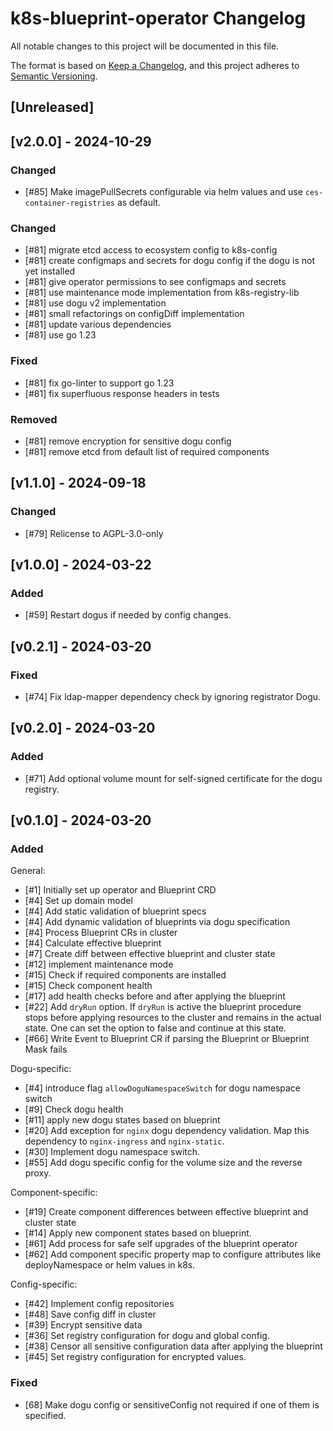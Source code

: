 # k8s-blueprint-operator Changelog
All notable changes to this project will be documented in this file.

The format is based on [Keep a Changelog](https://keepachangelog.com/en/1.0.0/),
and this project adheres to [Semantic Versioning](https://semver.org/spec/v2.0.0.html).

## [Unreleased]

## [v2.0.0] - 2024-10-29
### Changed
- [#85] Make imagePullSecrets configurable via helm values and use `ces-container-registries` as default.

### Changed
- [#81] migrate etcd access to ecosystem config to k8s-config
- [#81] create configmaps and secrets for dogu config if the dogu is not yet installed
- [#81] give operator permissions to see configmaps and secrets
- [#81] use maintenance mode implementation from k8s-registry-lib
- [#81] use dogu v2 implementation
- [#81] small refactorings on configDiff implementation
- [#81] update various dependencies
- [#81] use go 1.23

### Fixed
- [#81] fix go-linter to support go 1.23
- [#81] fix superfluous response headers in tests

### Removed
- [#81] remove encryption for sensitive dogu config
- [#81] remove etcd from default list of required components

## [v1.1.0] - 2024-09-18
### Changed
- [#79] Relicense to AGPL-3.0-only

## [v1.0.0] - 2024-03-22
### Added
- [#59] Restart dogus if needed by config changes.

## [v0.2.1] - 2024-03-20
### Fixed
- [#74] Fix ldap-mapper dependency check by ignoring registrator Dogu.

## [v0.2.0] - 2024-03-20
### Added
- [#71] Add optional volume mount for self-signed certificate for the dogu registry.

## [v0.1.0] - 2024-03-20
### Added
General:
- [#1] Initially set up operator and Blueprint CRD
- [#4] Set up domain model
- [#4] Add static validation of blueprint specs
- [#4] Add dynamic validation of blueprints via dogu specification
- [#4] Process Blueprint CRs in cluster
- [#4] Calculate effective blueprint
- [#7] Create diff between effective blueprint and cluster state
- [#12] implement maintenance mode
- [#15] Check if required components are installed
- [#15] Check component health
- [#17] add health checks before and after applying the blueprint
- [#22] Add `dryRun` option. If `dryRun` is active the blueprint procedure stops before applying resources to the cluster and remains in the actual state. One can set the option to false and continue at this state.
- [#66] Write Event to Blueprint CR if parsing the Blueprint or Blueprint Mask fails

Dogu-specific:
- [#4] introduce flag `allowDoguNamespaceSwitch` for dogu namespace switch
- [#9] Check dogu health
- [#11] apply new dogu states based on blueprint
- [#20] Add exception for `nginx` dogu dependency validation. Map this dependency to `nginx-ingress` and `nginx-static`.
- [#30] Implement dogu namespace switch.
- [#55] Add dogu specific config for the volume size and the reverse proxy.

Component-specific:
- [#19] Create component differences between effective blueprint and cluster state
- [#14] Apply new component states based on blueprint.
- [#61] Add process for safe self upgrades of the blueprint operator
- [#62] Add component specific property map to configure attributes like deployNamespace or helm values in k8s.

Config-specific:
- [#42] Implement config repositories
- [#48] Save config diff in cluster
- [#39] Encrypt sensitive data
- [#36] Set registry configuration for dogu and global config.
- [#38] Censor all sensitive configuration data after applying the blueprint
- [#45] Set registry configuration for encrypted values.

### Fixed
- [68] Make dogu config or sensitiveConfig not required if one of them is specified.

